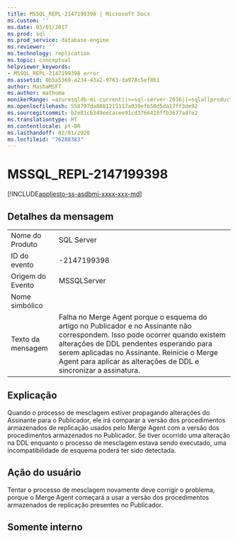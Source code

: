 ```yaml
---
title: MSSQL_REPL-2147199398 | Microsoft Docs
ms.custom: ''
ms.date: 03/01/2017
ms.prod: sql
ms.prod_service: database-engine
ms.reviewer: ''
ms.technology: replication
ms.topic: conceptual
helpviewer_keywords:
- MSSQL_REPL-2147199398 error
ms.assetid: 0b5a5369-a234-43a2-9763-da978c5ef8b1
author: MashaMSFT
ms.author: mathoma
monikerRange: =azuresqldb-mi-current||>=sql-server-2016||=sqlallproducts-allversions
ms.openlocfilehash: 558797da8881215117a039ef650d5da17ff3de92
ms.sourcegitcommit: b2e81cb349eecacee91cd3766410ffb3677ad7e2
ms.translationtype: HT
ms.contentlocale: pt-BR
ms.lasthandoff: 02/01/2020
ms.locfileid: "76288383"
---
```

# <a name="mssql_repl-2147199398"></a>MSSQL_REPL-2147199398
[!INCLUDE[appliesto-ss-asdbmi-xxxx-xxx-md](../../includes/appliesto-ss-asdbmi-xxxx-xxx-md.md)]
    
## <a name="message-details"></a>Detalhes da mensagem  
  
|||  
|-|-|  
|Nome do Produto|SQL Server|  
|ID do evento|-2147199398|  
|Origem do Evento|MSSQLServer|  
|Nome simbólico||  
|Texto da mensagem|Falha no Merge Agent porque o esquema do artigo no Publicador e no Assinante não correspondem. Isso pode ocorrer quando existem alterações de DDL pendentes esperando para serem aplicadas no Assinante. Reinicie o Merge Agent para aplicar as alterações de DDL e sincronizar a assinatura.|  
  
## <a name="explanation"></a>Explicação  
 Quando o processo de mesclagem estiver propagando alterações do Assinante para o Publicador, ele irá comparar a versão dos procedimentos armazenados de replicação usados pelo Merge Agent com a versão dos procedimentos armazenados no Publicador. Se tiver ocorrido uma alteração na DDL enquanto o processo de mesclagem estava sendo executado, uma incompatibilidade de esquema poderá ter sido detectada.  
  
## <a name="user-action"></a>Ação do usuário  
 Tentar o processo de mesclagem novamente deve corrigir o problema, porque o Merge Agent começará a usar a versão dos procedimentos armazenados de replicação presentes no Publicador.  
  
## <a name="internal-only"></a>Somente interno  
  
